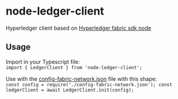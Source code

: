 # node-ledger-client

Hyperledger client based on [Hyperledger fabric sdk node](https://fabric-sdk-node.github.io/)

## Usage
Import in your Typescript file:<br/>
`import { LedgerClient } from 'node-ledger-client';`

Use with the [config-fabric-network.json](https://github.com/ascatox/node-ledger-client/blob/master/resources/config-fabric-network.json) file with this shape: <br/>
`
const config = require('./config-fabric-network.json');
const ledgerClient = await LedgerClient.init(config); 
`
